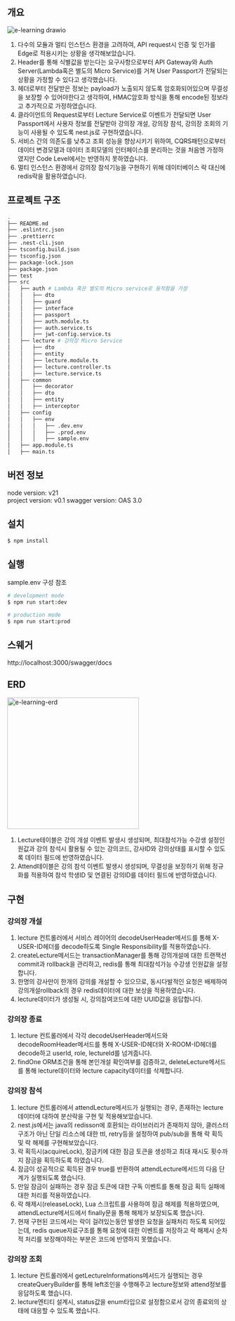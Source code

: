 ## 개요

![e-learning drawio](https://github.com/oswaldeff/e-learning/assets/66583879/1b0645a0-e050-4168-84b3-90c0e56e29d3)

1. 다수의 모듈과 멀티 인스턴스 환경을 고려하여, API request시 인증 및 인가를 Edge로 적용시키는 상황을 생각해보았습니다.
2. Header를 통해 식별값을 받는다는 요구사항으로부터 API Gateway와 Auth Server(Lambda혹은 별도의 Micro Service)를 거쳐 User Passport가 전달되는 상황을 가정할 수 있다고 생각했습니다.
3. 헤더로부터 전달받은 정보는 payload가 노출되지 않도록 암호화되어있으며 무결성을 보장할 수 있어야한다고 생각하여, HMAC암호화 방식을 통해 encode된 정보라고 추가적으로 가정하였습니다.
4. 클라이언트의 Request로부터 Lecture Service로 이벤트가 전달되면 User Passport에서 사용자 정보를 전달받아 강의장 개설, 강의장 참석, 강의장 조회의 기능이 사용될 수 있도록 nest.js로 구현하였습니다.
5. 서비스 간의 의존도를 낮추고 조회 성능을 향상시키기 위하여, CQRS패턴으로부터 데이터 변경모델과 데이터 조회모델의 인터페이스를 분리하는 것을 처음엔 가정하였지만 Code Level에서는 반영하지 못하였습니다.
6. 멀티 인스턴스 환경에서 강의장 참석기능을 구현하기 위해 데이터베이스 락 대신에 redis락을 활용하였습니다.

## 프로젝트 구조

```bash
.
├── README.md
├── .eslintrc.json
├── .prettierrc
├── .nest-cli.json
├── tsconfig.build.json
├── tsconfig.json
├── package-lock.json
├── package.json
├── test
├── src
│   ├── auth # Lambda 혹은 별도의 Micro service로 동작함을 가정
│   │   ├── dto
│   │   ├── guard
│   │   ├── interface
│   │   ├── passport
│   │   ├── auth.module.ts
│   │   ├── auth.service.ts
│   │   ├── jwt-config.service.ts
│   ├── lecture # 강의장 Micro Service
│   │   ├── dto
│   │   ├── entity
│   │   ├── lecture.module.ts
│   │   ├── lecture.controller.ts
│   │   ├── lecture.service.ts
│   ├── common
│   │   ├── decorator
│   │   ├── dto
│   │   ├── entity
│   │   ├── interceptor
│   ├── config
│   │   ├── env
│   │   │   ├── .dev.env
│   │   │   ├── .prod.env
│   │   │   ├── sample.env
│   ├── app.module.ts
│   ├── main.ts
```

## 버전 정보

node version: v21  
project version: v0.1
swagger version: OAS 3.0

## 설치

```bash
$ npm install
```

## 실행

sample.env 구성 참조

```bash
# development mode
$ npm run start:dev

# production mode
$ npm run start:prod
```

## 스웨거

http://localhost:3000/swagger/docs

## ERD

<img width="300" alt="e-learning-erd" src="https://github.com/oswaldeff/e-learning/assets/66583879/408b969b-e905-462f-a858-fccf6e1eee38">

1. Lecture테이블은 강의 개설 이벤트 발생시 생성되며, 최대참석가능 수강생 설정인원값과 강의 참석시 활용될 수 있는 강의코드, 강사ID와 강의상태를 표시할 수 있도록 데이터 필드에 반영하였습니다.
2. Attend테이블은 강의 참석 이벤트 발생시 생성되며, 무결성을 보장하기 위해 정규화를 적용하여 참석 학생ID 및 연결된 강의ID를 데이터 필드에 반영하였습니다.

## 구현

### 강의장 개설

1. lecture 컨트롤러에서 서비스 레이어의 decodeUserHeader메서드를 통해 X-USER-ID헤더를 decode하도록 Single Responsibility를 적용하였습니다.
2. createLecture메서드는 transactionManager를 통해 강의개설에 대한 트랜잭션 commit과 rollback을 관리하고, redis를 통해 최대참석가능 수강생 인원값을 설정합니다.
3. 한명의 강사만이 한개의 강의를 개설할 수 있으므로, 동시다발적인 요청은 배제하여 강의개설rollback의 경우 redis데이터에 대한 보상을 적용하였습니다.
4. lecture데이터가 생성될 시, 강의참여코드에 대한 UUID값을 응답합니다.

### 강의장 종료

1. lecture 컨트롤러에서 각각 decodeUserHeader메서드와 decodeRoomHeader메서드를 통해 X-USER-ID헤더와 X-ROOM-ID헤더를 decode하고 userId, role, lectureId를 넘겨줍니다.
2. findOne ORM조건을 통해 본인개설 확인여부를 검증하고, deleteLecture메서드를 통해 lecture데이터와 lecture capacity데이터를 삭제합니다.

### 강의장 참석

1. lecture 컨트롤러에서 attendLecture메서드가 실행되는 경우, 존재하는 lecture데이터에 대하여 분산락을 구현 및 적용해보았습니다.
2. nest.js에서는 java의 redisson에 호환되는 라이브러리가 존재하지 않아, 클러스터구조가 아닌 단일 리소스에 대한 ttl, retry등을 설정하여 pub/sub을 통해 락 획득 및 락 해제를 구현해보았습니다.
3. 락 획득시(acquireLock), 잠금키에 대한 잠금 토큰을 생성하고 최대 재시도 횟수까지 잠금을 획득하도록 하였습니다.
4. 잠금이 성공적으로 획득된 경우 true를 반환하여 attendLecture메서드의 다음 단계가 실행되도록 했습니다.
5. 만일 잠금이 실패하는 경우 잠금 토큰에 대한 구독 이벤트를 통해 잠금 획득 실패에 대한 처리를 적용하였습니다.
6. 락 해제시(releaseLock), Lua 스크립트를 사용하여 잠금 해제를 적용하였으며, attendLecture메서드에서 finally문을 통해 해제가 보장되도록 했습니다.
7. 현재 구현된 코드에서는 락이 걸려있는동안 발생한 요청을 실패처리 하도록 되어있는데, redis queue자료구조를 통해 요청에 대한 이벤트를 저장하고 락 해제시 순차적 처리를 보장해야하는 부분은 코드에 반영하지 못했습니다.

### 강의장 조회

1. lecture 컨트롤러에서 getLectureInformations메서드가 실행되는 경우 createQueryBuilder를 통해 left조인을 수행해주고 lecture정보와 attend정보를 응답하도록 했습니다.
2. lecture엔티티 설계시, status값을 enum타입으로 설정함으로서 강의 종료외의 상태에 대응할 수 있도록 했습니다.
